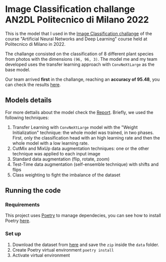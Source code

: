 # Image Classification challange AN2DL Politecnico di Milano 2022
This is the model that I used in the [Image Classification challange](https://web.archive.org/web/20221129163804/https://codalab.lisn.upsaclay.fr/competitions/8522) of the course "Artificial Neural Networks and Deep Learning" course held at Politecnico di Milano in 2022.

The challange consisted on the classification of 8 different plant species from photos with the dimensions `(96, 96, 3)`. The model me and my team developed uses the transfer learning approach with `ConvNeXtLarge` as the base model.

Our team arrived **first** in the challange, reaching an **accuracy of 95.48**, you can check the results [here](https://codalab.lisn.upsaclay.fr/competitions/8522#results).

## Models details
For more dettails about the model check the [Report](report/Report.pdf). Briefly, we used the following techniques:
1. Transfer Learning with `ConvNeXtLarge` model with the "Weight Initialization" technique: the whole model was trained, in two phases. First, only the classification head with an high learning rate and then the whole model with a low learning rate.
2. CutMix and MixUp data augmentation techniques: one or the other technique was applied to each input image
3. Standard data augmentation (flip, rotate, zoom)
4. Test-Time data augmentation (self-ensemble technique) with shifts and flips
5. Class weighting to fight the imbalance of the dataset

## Running the code
### Requirements
This project uses [Poetry](https://python-poetry.org/docs/basic-usage/) to manage dependecies, you can see how to install Poetry [here](https://python-poetry.org/docs/#installation).

### Set up
1. Download the dataset from [here](https://drive.google.com/file/d/1uaK_kzFDFelW9z4Voceb5jiX-MdR-4Fa/view?usp=share_link) and save the `zip` inside the `data` folder.
2. Create Poetry virtual environment `poetry install`
3. Activate virtual environment
